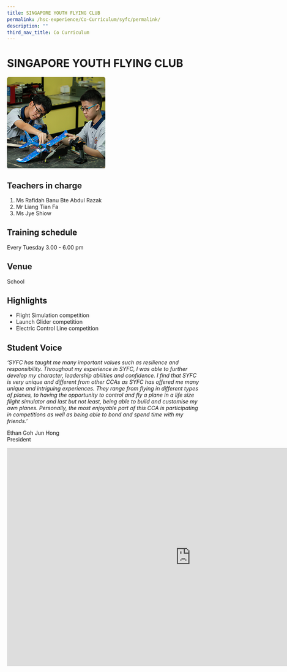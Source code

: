 ```yaml
---
title: SINGAPORE YOUTH FLYING CLUB
permalink: /hsc-experience/Co-Curriculum/syfc/permalink/
description: ""
third_nav_title: Co Curriculum
---
```

SINGAPORE YOUTH FLYING CLUB
===========================

![](/images/SYFC.png)

Teachers in charge
------------------

1.  Ms Rafidah Banu Bte Abdul Razak
2.  Mr Liang Tian Fa
3.  Ms Jye Shiow

Training schedule
-----------------

Every Tuesday 3.00 - 6.00 pm

Venue
-----

School&nbsp;

Highlights
----------

*   Flight Simulation competition
*   Launch Glider competition
*   Electric Control Line competition

Student Voice
-------------

_‘SYFC has taught me many important values such as resilience and responsibility. Throughout my experience in SYFC, I was able to further develop my character, leadership abilities and confidence. I find that SYFC is very unique and different from other CCAs as SYFC has offered me many unique and intriguing experiences. They range from flying in different types of planes, to having the opportunity to control and fly a plane in a life size flight simulator and last but not least, being able to build and customise my own planes. Personally, the most enjoyable part of this CCA is participating in competitions as well as being able to bond and spend time with my friends.’_  
  
Ethan Goh Jun Hong  
President

<iframe allowfullscreen="true" height="569" width="960" frameborder="0" src="https://docs.google.com/presentation/d/e/2PACX-1vQexwicBJ0xXhg3s7_v3V9fkMbqURL1UoAZU2Jq35N4R9UZ4k0Pt5BCyJIgmgIpkU_1FjUBu-kVQ_aG/embed?start=false&amp;loop=false&amp;delayms=3000"></iframe>